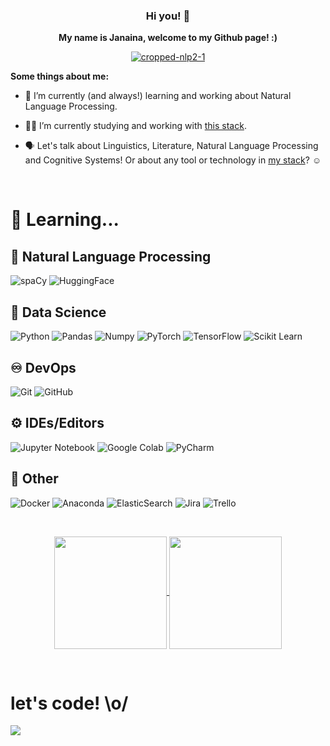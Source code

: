 <!--![](https://komarev.com/ghpvc/?username=janasabino&color=006bed)-->

<h3 align='center'> Hi you! 👋 </h3>

<p align='center'><b>My name is Janaina, welcome to my Github page! :)</b></p> 

<p align='center'>
  <a href="#"><img src="https://i.ibb.co/JsN3Gj6/cropped-nlp2-1.png" alt="cropped-nlp2-1" border="0"></a>
</p>

**Some things about me:**

- :open_book:  I’m currently (and always!) learning and working about Natural Language Processing.

- :woman_technologist:  I’m currently studying and working with <a href="https://stackshare.io/janasabino/my-stack">this stack</a>.

- :speaking_head:  Let's talk about Linguistics, Literature, Natural Language Processing and Cognitive Systems! Or about any tool or technology in <a href="https://stackshare.io/janasabino/my-stack">my stack</a>? :relaxed:

<br>

# :open_book: **Learning...**

## :speech_balloon: **Natural Language Processing**
  ![spaCy](https://img.shields.io/badge/made%20with%20❤%20and-spaCy-09a3d5.svg)
  ![HuggingFace](https://img.shields.io/badge/%F0%9F%A4%97-Models%20on%20Hub-yellow)

## :robot: **Data Science**
  ![Python](https://img.shields.io/badge/Python-3776AB?style=style=flat&logo=python&logoColor=white)
  ![Pandas](https://img.shields.io/badge/Pandas-2C2D72?style=flat&logo=pandas&logoColor=white)
  ![Numpy](https://img.shields.io/badge/Numpy-777BB4?style=flat&logo=numpy&logoColor=white)
  ![PyTorch](https://img.shields.io/badge/PyTorch-EE4C2C?style=flat&logo=PyTorch&logoColor=white)
  ![TensorFlow](https://img.shields.io/badge/TensorFlow-FF6F00?style=flat&logo=tensorflow&logoColor=white)
  ![Scikit Learn](https://img.shields.io/badge/scikit_learn-F7931E?style=flat&logo=scikit-learn&logoColor=white)
 

## :infinity: **DevOps**

  ![Git](https://img.shields.io/badge/-Git-333333?style=flat&logo=git)
  ![GitHub](https://img.shields.io/badge/-GitHub-333333?style=flat&logo=github)
  
## **:gear: IDEs/Editors**

  ![Jupyter Notebook](https://img.shields.io/badge/jupyter-%23FA0F00.svg?style=flat&logo=jupyter&logoColor=white)
  ![Google Colab](https://img.shields.io/badge/Colab-F9AB00?style=flat&logo=googlecolab&color=525252)
  ![PyCharm](https://img.shields.io/badge/PyCharm-000000.svg?&style=flat&logo=PyCharm&logoColor=white)

## **:wrench: Other**

  ![Docker](https://img.shields.io/badge/docker-%230db7ed.svg?style=for-the-badge&logo=docker&logoColor=white)
  ![Anaconda](https://img.shields.io/badge/Anaconda-%2344A833.svg?style=for-the-badge&logo=anaconda&logoColor=white)
  ![ElasticSearch](https://img.shields.io/badge/-ElasticSearch-005571?style=for-the-badge&logo=elasticsearch)
  ![Jira](https://img.shields.io/badge/jira-%230A0FFF.svg?style=for-the-badge&logo=jira&logoColor=white)
  ![Trello](https://img.shields.io/badge/Trello-%23026AA7.svg?style=for-the-badge&logo=Trello&logoColor=white)

<br/>


<p align="center">
<a href="https://github.com/janasabino">
  <img align="center" height="180em" src="https://github-readme-stats.vercel.app/api?username=janasabino&count_private=true&show_icons=true&theme=synthwave" />
</a>
<a href="https://github.com/MrVtR">
  <img align="center" height="180em" src="https://github-readme-stats.vercel.app/api/top-langs/?username=janasabino&langs_count=8&layout=compact" />
</a>
</p>

  
<br>

# let's code! \o/

<p align="left">
  <img src=https://64.media.tumblr.com/tumblr_lz2rp0DJiS1qcla63o1_400.gifv> 
</p>
